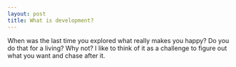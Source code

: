 ```yaml
---
layout: post
title: What is development?
---
```


When was the last time you explored what really makes you happy? Do you do that for a living? Why not? I like to think of it as a challenge to figure out what you want and chase after it.
